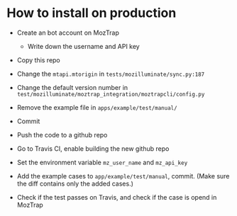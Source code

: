 How to install on production
============================
* Create an bot account on MozTrap
  * Write down the username and API key

* Copy this repo
* Change the `mtapi.mtorigin` in `tests/mozilluminate/sync.py:187`
* Change the default version number in `test/mozilluminate/moztrap_integration/moztrapcli/config.py`
* Remove the example file in `apps/example/test/manual/`
* Commit
* Push the code to a github repo
* Go to Travis CI, enable building the new github repo
* Set the environment variable `mz_user_name` and `mz_api_key`

* Add the example cases to `app/example/test/manual`, commit. (Make sure the diff contains only the added cases.)
* Check if the test passes on Travis, and check if the case is opend in MozTrap
